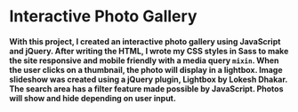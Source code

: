 # Interactive Photo Gallery

#### With this project, I created an interactive photo gallery using JavaScript and jQuery. After writing the HTML, I wrote my CSS styles in Sass to make the site responsive and mobile friendly with a media query `mixin`. When the user clicks on a thumbnail, the photo will display in a lightbox. Image slideshow was created using a jQuery plugin, Lightbox by Lokesh Dhakar. The search area has a filter feature made possible by JavaScript. Photos will show and hide depending on user input.
